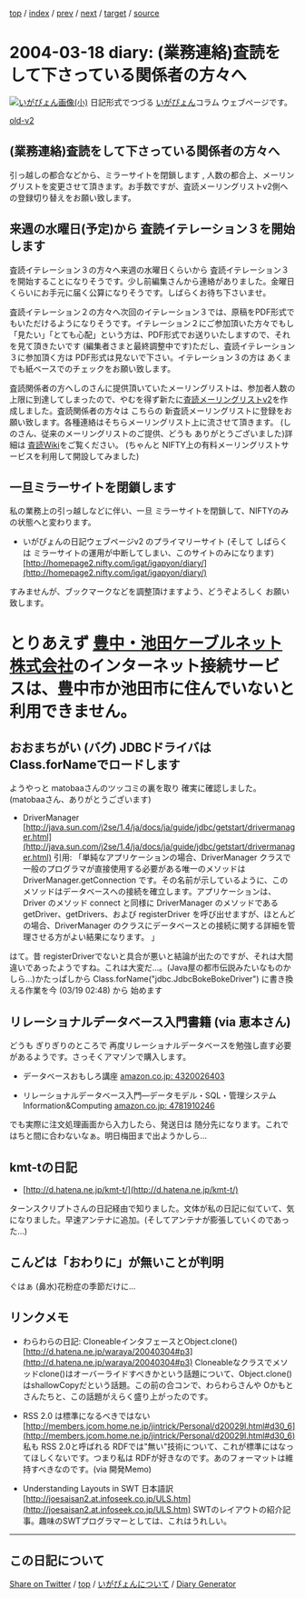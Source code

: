 [top](../index.html) 
 / [index](https://igapyon.github.io/diary/2004/index.html) 
 / [prev](https://igapyon.github.io/diary/2004/ig040317.html) 
 / [next](https://igapyon.github.io/diary/2004/ig040319.html) 
 / [target](https://igapyon.github.io/diary/2004/ig040318.html) 
 / [source](https://github.com/igapyon/diary/blob/gh-pages/2004/ig040318.html.src.md) 

2004-03-18 diary: (業務連絡)査読をして下さっている関係者の方々へ
=====================================================================================================
[![いがぴょん画像(小)](https://igapyon.github.io/diary/images/iga200306s.jpg "いがぴょん")](https://igapyon.github.io/diary/memo/memoigapyon.html) 日記形式でつづる [いがぴょん](https://igapyon.github.io/diary/memo/memoigapyon.html)コラム ウェブページです。

[old-v2](ig040318-orig.html)

## (業務連絡)査読をして下さっている関係者の方々へ

引っ越しの都合などから、ミラーサイトを閉鎖します , 人数の都合上、メーリングリストを変更させて頂きます。お手数ですが、査読メーリングリストv2側への登録切り替えをお願い致します。


## 来週の水曜日(予定)から 査読イテレーション３を開始します

査読イテレーション３の方々へ来週の水曜日くらいから 査読イテレーション３を開始することになりそうです。少し前編集さんから連絡がありました。金曜日くらいにお手元に届く公算になりそうです。しばらくお待ち下さいませ。

査読イテレーション２の方々へ次回のイテレーション３では、原稿をPDF形式でもいただけるようになりそうです。イテレーション２にご参加頂いた方々でもし「見たい」「とても心配」という方は、PDF形式でお送りいたしますので、それを見て頂きたいです
(編集者さまと最終調整中です)ただし、査読イテレーション３に参加頂く方は PDF形式は見ないで下さい。イテレーション３の方は あくまでも紙ベースでのチェックをお願い致します。

査読関係者の方へしのさんに提供頂いていたメーリングリストは、参加者人数の上限に到達してしまったので、やむを得ず新たに[査読メーリングリストv2](http://www.freedomcat.com/iga/)を作成しました。査読関係者の方々は こちらの 新査読メーリングリストに登録をお願い致します。各種連絡はそちらメーリングリスト上に流させて頂きます。
(しのさん、従来のメーリングリストのご提供、どうも ありがとうございました)詳細は [査読Wiki](http://www.freedomcat.com/iga/)をご覧ください。
(ちゃんと NIFTY上の有料メーリングリストサービスを利用して開設してみました)

## 一旦ミラーサイトを閉鎖します

私の業務上の引っ越しなどに伴い、一旦 ミラーサイトを閉鎖して、NIFTYのみの状態へと変わります。

* いがぴょんの日記ウェブページv2 のプライマリーサイト (そして しばらくは
  ミラーサイトの運用が中断してしまい、このサイトのみになります)
  [http://homepage2.nifty.com/igat/igapyon/diary/](http://homepage2.nifty.com/igat/igapyon/diary/)

すみませんが、ブックマークなどを調整頂けますよう、どうぞよろしく お願い致します。
# とりあえず [豊中・池田ケーブルネット株式会社](http://www2.ti-catv.co.jp/)のインターネット接続サービスは、豊中市か池田市に住んでいないと利用できません。

## おおまちがい (バグ) JDBCドライバは Class.forNameでロードします

ようやっと matobaaさんのツッコミの裏を取り 確実に確認しました。 (matobaaさん、ありがとうございます)

* DriverManager
  [http://java.sun.com/j2se/1.4/ja/docs/ja/guide/jdbc/getstart/drivermanager.html](http://java.sun.com/j2se/1.4/ja/docs/ja/guide/jdbc/getstart/drivermanager.html)
  引用: 「単純なアプリケーションの場合、DriverManager クラスで一般のプログラマが直接使用する必要がある唯一のメソッドは
  DriverManager.getConnection です。その名前が示しているように、このメソッドはデータベースへの接続を確立します。アプリケーションは、Driver
  のメソッド connect と同様に DriverManager のメソッドである getDriver、getDrivers、および
  registerDriver を呼び出せますが、ほとんどの場合、DriverManager のクラスにデータベースとの接続に関する詳細を管理させる方がよい結果になります。
  」

はて。昔 registerDriverでないと具合が悪いと結論が出たのですが、それは大間違いであったようですね。これは大変だ…。(Java屋の都市伝説みたいなものかしら…)かたっぱしから Class.forName("jdbc.JdbcBokeBokeDriver") に書き換える作業を今 (03/19 02:48) から 始めます

## リレーショナルデータベース入門書籍 (via 恵本さん)

どうも ぎりぎりのところで 再度リレーショナルデータベースを勉強し直す必要があるようです。さっそくアマゾンで購入します。

* データベースおもしろ講座
  [amazon.co.jp: 4320026403](http://www.amazon.co.jp/exec/obidos/ASIN/4320026403/igapyondiary-22)
  
* リレーショナルデータベース入門―データモデル・SQL・管理システム Information&Computing
  [amazon.co.jp: 4781910246](http://www.amazon.co.jp/exec/obidos/ASIN/4781910246/igapyondiary-22)

でも実際に注文処理画面から入力したら、発送日は 随分先になります。これではちと間に合わないなぁ。明日梅田まで出ようかしら…

## kmt-tの日記

* [http://d.hatena.ne.jp/kmt-t/](http://d.hatena.ne.jp/kmt-t/)

ターンスクリプトさんの日記経由で知りました。文体が私の日記に似ていて、気になりました。早速アンテナに追加。(そしてアンテナが膨張していくのであった…)

## こんどは「おわりに」が無いことが判明

ぐはぁ (鼻水)花粉症の季節だけに…

## リンクメモ

* わらわらの日記: CloneableインタフェースとObject.clone()
  [http://d.hatena.ne.jp/waraya/20040304#p3](http://d.hatena.ne.jp/waraya/20040304#p3)
  Cloneableなクラスでメソッドclone()はオーバーライドすべきかという話題について、Object.clone()はshallowCopyだという話題。この前の合コンで、わらわらさんや
  Oかもとさんたちと、この話題がえらく盛り上がったのです。
  
* RSS 2.0 は標準になるべきではない
  [http://members.jcom.home.ne.jp/jintrick/Personal/d20029l.html#d30_6](http://members.jcom.home.ne.jp/jintrick/Personal/d20029l.html#d30_6)
  私も RSS 2.0と呼ばれる RDFでは"無い"技術について、これが標準にはなってほしくないです。つまり私は RDFが好きなのです。あのフォーマットは維持すべきなのです。(via 開発Memo)
  
* Understanding Layouts in SWT 日本語訳
  [http://joesaisan2.at.infoseek.co.jp/ULS.htm](http://joesaisan2.at.infoseek.co.jp/ULS.htm)
  SWTのレイアウトの紹介記事。趣味のSWTプログラマーとしては、これはうれしい。

----------------------------------------------------------------------------------------------------

## この日記について

[Share on Twitter](https://twitter.com/intent/tweet?hashtags=igapyon%2Cdiary%2C%E3%81%84%E3%81%8C%E3%81%B4%E3%82%87%E3%82%93&text=%28%E6%A5%AD%E5%8B%99%E9%80%A3%E7%B5%A1%29%E6%9F%BB%E8%AA%AD%E3%82%92%E3%81%97%E3%81%A6%E4%B8%8B%E3%81%95%E3%81%A3%E3%81%A6%E3%81%84%E3%82%8B%E9%96%A2%E4%BF%82%E8%80%85%E3%81%AE%E6%96%B9%E3%80%85%E3%81%B8&url=https%3A%2F%2Figapyon.github.io%2Fdiary%2F2004%2Fig040318.html) / [top](../index.html) / [いがぴょんについて](https://igapyon.github.io/diary/memo/memoigapyon.html) / [Diary Generator](https://github.com/igapyon/igapyonv3)
